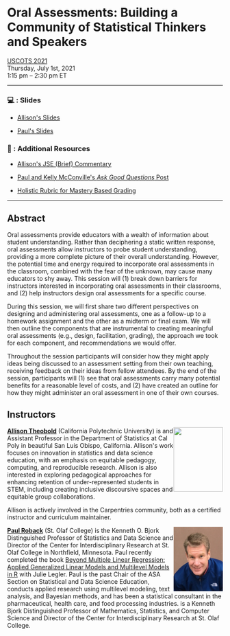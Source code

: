 # Oral Assessments: Building a Community of Statistical Thinkers and Speakers

[USCOTS 2021](https://www.causeweb.org/cause/uscots/uscots21/4f-oral-assessments-building-community-statistical-thinkers-and-speakers)  
Thursday, July 1st, 2021  
1:15 pm – 2:30 pm ET 

---

### 💻 : Slides

- [Allison's Slides](https://atheobold.github.io/oral-exams-uscots/slides/oral_exams.html)

- [Paul's Slides]()

### 📖 : Additional Resources

- [Allison's JSE (Brief) Commentary](https://www.tandfonline.com/doi/full/10.1080/26939169.2021.1914527)

- [Paul and Kelly McConville's *Ask Good Questions* Post](https://askgoodquestions.blog/2021/02/08/84-giving-oral-exams/)

- [Holistic Rubric for Mastery Based Grading](https://atheobold.github.io/oral-exams-uscots/resources/rubric.pdf)

---

## Abstract

Oral assessments provide educators with a wealth of information about student understanding. Rather than deciphering a static written response, oral assessments allow instructors to probe student understanding, providing a more complete picture of their overall understanding. However, the potential time and energy required to incorporate oral assessments in the classroom, combined with the fear of the unknown, may cause many educators to shy away. This session will (1) break down barriers for instructors interested in incorporating oral assessments in their classrooms, and (2) help instructors design oral assessments for a specific course.

During this session, we will first share two different perspectives on designing and administering oral assessments, one as a follow-up to a homework assignment and the other as a midterm or final exam. We will then outline the components that are instrumental to creating meaningful oral assessments (e.g., design, facilitation, grading), the approach we took for each component, and recommendations we would offer.

Throughout the session participants will consider how they might apply ideas being discussed to an assessment setting from their own teaching, receiving feedback on their ideas from fellow attendees. By the end of the session, participants will (1) see that oral assessments carry many potential benefits for a reasonable level of costs, and (2) have created an outline for how they might administer an oral assessment in one of their own courses.

## Instructors

<img src="images/allison.jpg" align = "right" width = "115px" height = "150px">

[**Allison Theobold**](https://statistics.calpoly.edu/allison-theobold) (California Polytechnic University) is and Assistant Professor in the Department of Statistics at Cal Poly in beautiful San Luis Obispo, California. Allison's work focuses on innovation in statistics and data science education, with an emphasis on equitable pedagogy, computing, and reproducible research. Allison is also interested in exploring pedagogical approaches for enhancing retention of under-represented students in STEM, including creating inclusive discoursive spaces and equitable group collaborations. 

Allison is actively involved in the Carpentries community, both as a certified instructor and curriculum maintainer. 

<img src="images/paul.jpg" align = "right" width = "115px" height = "150px">

[**Paul Roback**]() (St. Olaf College) is the Kenneth O. Bjork Distinguished Professor of Statistics and Data Science and Director of the Center for Interdisciplinary Research at St. Olaf College in Northfield, Minnesota.  Paul recently completed the book [Beyond Multiple Linear Regression: Applied Generalized Linear Models and Multilevel Models in R](https://bookdown.org/roback/bookdown-BeyondMLR/) with Julie Legler.  Paul is the past Chair of the ASA Section on Statistical and Data Science Education, conducts applied research using multilevel modeling, text analysis, and Bayesian methods, and has been a statistical consultant in the pharmaceutical, health care, and food processing industries. 
is a Kenneth Bjork Distinguished Professor of Mathematics, Statistics, and Computer Science and Director of the Center for Interdisciplinary Research at St. Olaf College. 
